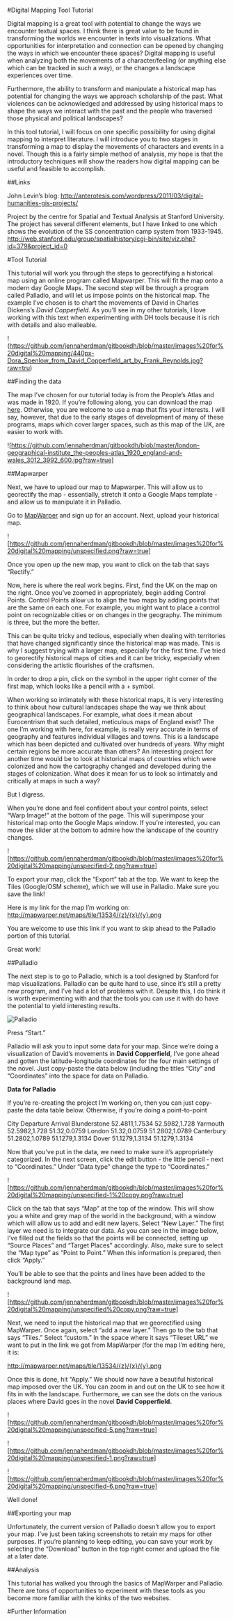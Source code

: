 #Digital Mapping Tool Tutorial

Digital mapping is a great tool with potential to change the ways we encounter textual spaces. I think there is great value to be found in transforming the worlds we encounter in texts into visualizations. What opportunities for interpretation and connection can be opened by changing the ways in which we encounter these spaces? Digital mapping is useful when analyzing both the movements of a character/feeling (or anything else which can be tracked in such a way), or the changes a landscape experiences over time. 

Furthermore, the ability to transform and manipulate a historical map has potential for changing the ways we approach scholarship of the past. What violences can be acknowledged and addressed by using historical maps to shape the ways we interact with the past and the people who traversed those physical and political landscapes?  

In this tool tutorial, I will focus on one specific possibility for using digital mapping to interpret literature. I will introduce you to two stages in transforming a map to display the movements of characters and events in a novel. Though this is a fairly simple method of analysis, my hope is that the introductory techniques will show the readers how digital mapping can be useful and feasible to accomplish. 

##Links 

John Levin’s blog: http://anterotesis.com/wordpress/2011/03/digital-humanities-gis-projects/

Project by the centre for Spatial and Textual Analysis at Stanford University. The project has several different elements, but I have linked to one which shows the evolution of the SS concentration camp system from 1933-1945. http://web.stanford.edu/group/spatialhistory/cgi-bin/site/viz.php?id=379&project_id=0


#Tool Tutorial 

This tutorial will work you through the steps to georectifying a historical map using an online program called Mapwarper. This will fit the map onto a modern day Google Maps. The second step will be through a program called Palladio, and will let us impose points on the historical map. The example I’ve chosen is to chart the movements of David in Charles Dickens’s *David Copperfield*. As you’ll see in my other tutorials, I love working with this text when experimenting with DH tools because it is rich with details and also malleable. 

!(https://github.com/jennaherdman/gitbookdh/blob/master/images%20for%20digital%20mapping/440px-Dora_Spenlow_from_David_Copperfield_art_by_Frank_Reynolds.jpg?raw=tru)

##Finding the data 

The map I’ve chosen for our tutorial today is from the People’s Atlas and was made in 1920. If you’re following along, you can download the map [here](http://www.hipkiss.org/data/maps/london-geographical-institute_the-peoples-atlas_1920_england-and-wales_3012_3992_600.jpg). Otherwise, you are welcome to use a map that fits your interests. I will say, however, that due to the early stages of development of many of these programs, maps which cover larger spaces, such as this map of the UK, are easier to work with. 

![https://github.com/jennaherdman/gitbookdh/blob/master/london-geographical-institute_the-peoples-atlas_1920_england-and-wales_3012_3992_600.jpg?raw=true]

##Mapwarper 

Next, we have to upload our map to Mapwarper. This will allow us to georectify the map - essentially, stretch it onto a Google Maps template - and allow us to manipulate it in Palladio. 

Go to [MapWarper](http://mapwarper.net/maps) and sign up for an account. Next, upload your historical map. 

![https://github.com/jennaherdman/gitbookdh/blob/master/images%20for%20digital%20mapping/unspecified.png?raw=true]

Once you open up the new map, you want to click on the tab that says “Rectify.” 

Now, here is where the real work begins. First, find the UK on the map on the right. Once you’ve zoomed in appropriately, begin adding Control Points. Control Points allow us to align the two maps by adding points that are the same on each one. For example, you might want to place a control point on recognizable cities or on changes in the geography. The minimum is three, but the more the better.

This can be quite tricky and tedious, especially when dealing with territories that have changed significantly since the historical map was made. This is why I suggest trying with a larger map, especially for the first time. I’ve tried to georectify historical maps of cities and it can be tricky, especially when considering the artistic flourishes of the craftsmen. 

In order to drop a pin, click on the symbol in the upper right corner of the first map, which looks like a pencil with a + symbol. 

When working so intimately with these historical maps, it is very interesting to think about how cultural landscapes shape the way we think about geographical landscapes. For example, what does it mean about Eurocentrism that such detailed, meticulous maps of England exist? The one I’m working with here, for example, is really very accurate in terms of geography and features individual villages and towns. This is a landscape which has been depicted and cultivated over hundreds of years. Why might certain regions be more accurate than others? An interesting project for another time would be to look at historical maps of countries which were colonized and how the cartography changed and developed during the stages of colonization. What does it mean for us to look so intimately and critically at maps in such a way? 

But I digress. 

When you’re done and feel confident about your control points, select “Warp Image!” at the bottom of the page. This will superimpose your historical map onto the Google Maps window. If you’re interested, you can move the slider at the bottom to admire how the landscape of the country changes. 

![https://github.com/jennaherdman/gitbookdh/blob/master/images%20for%20digital%20mapping/unspecified-2.png?raw=true]

To export your map, click the “Export” tab at the top. We want to keep the Tiles (Google/OSM scheme), which we will use in Palladio. Make sure you save the link! 

Here is my link for the map I’m working on: 
http://mapwarper.net/maps/tile/13534/{z}/{x}/{y}.png

You are welcome to use this link if you want to skip ahead to the Palladio portion of this tutorial. 

Great work! 

##Palladio 

The next step is to go to Palladio, which is a tool designed by Stanford for map visualizations. Palladio can be quite hard to use, since it’s still a pretty new program, and I’ve had a lot of problems with it. Despite this, I do think it is worth experimenting with and that the tools you can use it with do have the potential to yield interesting results. 

![Palladio](http://palladio.designhumanities.org/#/)

Press “Start.” 

Palladio will ask you to input some data for your map. Since we’re doing a visualization of David’s movements in **David Copperfield**, I’ve gone ahead and gotten the latitude-longitude coordinates for the four main settings of the novel. Just copy-paste the data below (including the titles “City” and “Coordinates” into the space for data on Palladio. 

**Data for Palladio** 

If you’re re-creating the project I’m working on, then you can just copy-paste the data table below. Otherwise, if you’re doing a point-to-point 

City 	Departure	ArrivalBlunderstone	52.4811,1.7534	52.5982,1.728Yarmouth	52.5982,1.728	51.32,0.0759London	51.32,0.0759	51.2802,1.0789Canterbury	51.2802,1.0789	51.1279,1.3134Dover	51.1279,1.3134	51.1279,1.3134

Now that you’ve put in the data, we need to make sure it’s appropriately categorized. In the next screen, click the edit button - the little pencil - next to “Coordinates.” Under “Data type” change the type to “Coordinates.”

![https://github.com/jennaherdman/gitbookdh/blob/master/images%20for%20digital%20mapping/unspecified-1%20copy.png?raw=true] 

Click on the tab that says “Map” at the top of the window. This will show you a white and grey map of the world in the background, with a window which will allow us to add and edit new layers. Select “New Layer.” The first layer we need is to integrate our data. As you can see in the image below, I’ve filled out the fields so that the points will be connected, setting up “Source Places” and “Target Places” accordingly. Also, make sure to select the “Map type” as “Point to Point.” When this information is prepared, then click “Apply.”


You’ll be able to see that the points and lines have been added to the background land map. 

![https://github.com/jennaherdman/gitbookdh/blob/master/images%20for%20digital%20mapping/unspecified%20copy.png?raw=true]

Next, we need to input the historical map that we georectified using MapWarper. Once again, select “add a new layer.” Then go to the tab that says “Tiles.” Select “custom.” In the space where it says “Tileset URL” we want to put in the link we got from MapWarper (for the map I’m editing here, it is: 

http://mapwarper.net/maps/tile/13534/{z}/{x}/{y}.png

Once this is done, hit “Apply.” We should now have a beautiful historical map imposed over the UK. You can zoom in and out on the UK to see how it fits in with the landscape. Furthermore, we can see the dots on the various places where David goes in the novel **David Copperfield.** 

![https://github.com/jennaherdman/gitbookdh/blob/master/images%20for%20digital%20mapping/unspecified-5.png?raw=true]

![https://github.com/jennaherdman/gitbookdh/blob/master/images%20for%20digital%20mapping/unspecified-1.png?raw=true]

![https://github.com/jennaherdman/gitbookdh/blob/master/images%20for%20digital%20mapping/unspecified-6.png?raw=true]

Well done! 

##Exporting your map 

Unfortunately, the current version of Palladio doesn’t allow you to export your map. I’ve just been taking screenshots to retain my maps for other purposes. If you’re planning to keep editing, you can save your work by selecting the “Download” button in the top right corner and upload the file at a later date.  

##Analysis

This tutorial has walked you through the basics of MapWarper and Palladio. There are tons of opportunities to experiment with these tools as you become more familiar with the kinks of the two websites. 



#Further Information